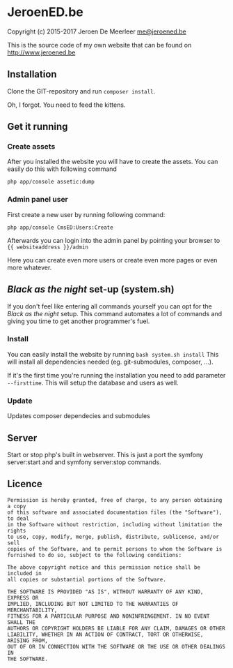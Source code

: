 # JeroenED.be
Copyright (c) 2015-2017 Jeroen De Meerleer <me@jeroened.be>

This is the source code of my own website that can be found on http://www.jeroened.be 

## Installation

Clone the GIT-repository and run `composer install`.

Oh, I forgot. You need to feed the kittens.

## Get it running

### Create assets

After you installed the website you will have to create the assets. You can easily do this with following command
    
    php app/console assetic:dump

### Admin panel user

First create a new user by running following command:

    php app/console CmsED:Users:Create

Afterwards you can login into the admin panel by pointing your browser to `{{ websiteaddress }}/admin`

Here you can create even more users or create even more pages or even more whatever.

## *Black as the night* set-up (system.sh)
If you don't feel like entering all commands yourself you can opt for the *Black as the night* setup. This command automates a lot of commands and giving you time to get another programmer's fuel.

### Install
You can easily install the website by running `bash system.sh install` This will install all dependencies needed (eg. git-submodules, composer, ...).

If it's the first time you're running the installation you need to add parameter `--firsttime`. This will setup the database and users as well.

### Update
Updates composer dependecies and submodules

## Server
Start or stop php's built in webserver. This is just a port the symfony server:start and and symfony server:stop commands.

## Licence

    Permission is hereby granted, free of charge, to any person obtaining a copy
    of this software and associated documentation files (the "Software"), to deal
    in the Software without restriction, including without limitation the rights
    to use, copy, modify, merge, publish, distribute, sublicense, and/or sell
    copies of the Software, and to permit persons to whom the Software is
    furnished to do so, subject to the following conditions:

    The above copyright notice and this permission notice shall be included in
    all copies or substantial portions of the Software.

    THE SOFTWARE IS PROVIDED "AS IS", WITHOUT WARRANTY OF ANY KIND, EXPRESS OR
    IMPLIED, INCLUDING BUT NOT LIMITED TO THE WARRANTIES OF MERCHANTABILITY,
    FITNESS FOR A PARTICULAR PURPOSE AND NONINFRINGEMENT. IN NO EVENT SHALL THE
    AUTHORS OR COPYRIGHT HOLDERS BE LIABLE FOR ANY CLAIM, DAMAGES OR OTHER
    LIABILITY, WHETHER IN AN ACTION OF CONTRACT, TORT OR OTHERWISE, ARISING FROM,
    OUT OF OR IN CONNECTION WITH THE SOFTWARE OR THE USE OR OTHER DEALINGS IN
    THE SOFTWARE.